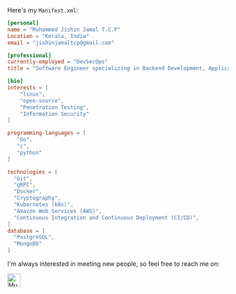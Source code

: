 Here's my `Manifest.xml`:

```toml
[personal]
name = "Muhammed Jishin Jamal T.C.P"
Location = "Kerala, India"
email = "jishinjamaltcp@gmail.com"

[professional]
currently-employed = "DevSecOps"
title = "Software Engineer specializing in Backend Development, Application Security, Network Security, Penetration Testing, and Vulnerability Assessment"

[bio]
interests = [
    "linux",
    "open-source",
    "Penetration Testing",
    "Information Security"
]

programming-languages = [
   "Go",
   "c",
   "python"
]

technologies = [
  "Git",
  "gRPC",
  "Docker",
  "Cryptography",
  "Kubernetes (k8s)",
  "Amazon Web Services (AWS)",
  "Continuous Integration and Continuous Deployment (CI/CD)",
]
database = [
  "PostgreSQL",
  "MongoDb"
]


```
I'm always interested in meeting new people, so feel free to reach me on:

<div>
  <a href="https://www.linkedin.com/in/muhammed-jishin-jamal-t-c-p-a398aa215">
    <img src="https://www.vectorlogo.zone/logos/linkedin/linkedin-icon.svg" alt="Muhammed Jishin Jamal T.C.P's LinkedIn Profile" height="30" width="30">
  </a>
</div>
